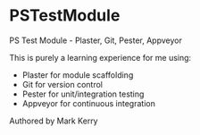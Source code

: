 # PSTestModule

PS Test Module - Plaster, Git, Pester, Appveyor

This is purely a learning experience for me using:

- Plaster for module scaffolding
- Git for version control
- Pester for unit/integration testing
- Appveyor for continuous integration

Authored by Mark Kerry
